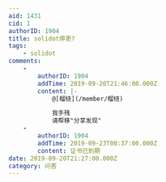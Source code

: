 ```yaml
---
aid: 1431
cid: 1
authorID: 1904
title: solidot停更?
tags:
    - solidot
comments:
    -
        authorID: 1904
        addTime: 2019-09-20T21:46:00.000Z
        content: |-
            @[榴梿](/member/榴梿)

            我手残  
            请帮移"分享发现"
    -
        authorID: 1904
        addTime: 2019-09-23T00:37:00.000Z
        content: 证书已到期
date: 2019-09-20T21:27:00.000Z
category: 问答
---
```



